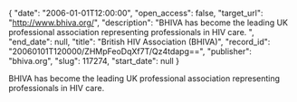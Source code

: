 {
  "date": "2006-01-01T12:00:00", 
  "open_access": false, 
  "target_url": "http://www.bhiva.org/", 
  "description": "BHIVA has become the leading UK professional association representing professionals in HIV care. ", 
  "end_date": null, 
  "title": "British HIV Association (BHIVA)", 
  "record_id": "20060101T120000/ZHMpFeoDqXf7T/Qz4tdapg==", 
  "publisher": "bhiva.org", 
  "slug": 117274, 
  "start_date": null
}

BHIVA has become the leading UK professional association representing professionals in HIV care. 